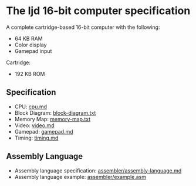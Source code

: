 <!-- =============================================================== -->
The ljd 16-bit computer specification
=====================================

A complete cartridge-based 16-bit computer
with the following:
- 64 KB RAM
- Color display
- Gamepad input

Cartridge:
- 192 KB ROM


Specification
------------------------

- CPU:  [cpu.md](cpu.md)
- Block Diagram: [block-diagram.txt](block-diagram.txt)
- Memory Map:  [memory-map.txt](memory-map.txt)
- Video:  [video.md](video.md)
- Gamepad:  [gamepad.md](gamepad.md)
- Timing: [timing.md](timing.md)


Assembly Language
-----------------
- Assembly language specification: [assembler/assembly-language.md](assembler/assembly-language.md)
- Assembly language example: [assembler/example.asm](assembler/example.asm)
